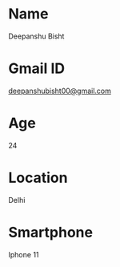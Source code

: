 # Name 
Deepanshu Bisht

# Gmail ID
deepanshubisht00@gmail.com  


# Age 
24


# Location
Delhi

# Smartphone 
Iphone 11